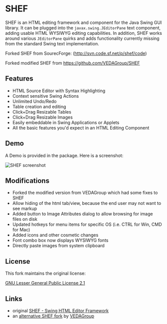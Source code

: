 SHEF
====

SHEF is an HTML editing framework and component for the Java Swing GUI library. It can be plugged into the `javax.swing.JEditorPane` text component, adding usable HTML WYSIWYG editing capabilities. In addition, SHEF works around various `JEditorPane` quirks and adds functionality currently missing from the standard Swing text implementation. 

Forked SHEF from SourecForge: (http://svn.code.sf.net/p/shef/code)

Forked modified SHEF from https://github.com/VEDAGroup/SHEF

Features
--------

* HTML Source Editor with Syntax Highlighting
* Context sensitive Swing Actions
* Unlimited Undo/Redo
* Table creation and editing
* Click+Drag Resizable Tables
* Click+Drag Resizable Images
* Easily embeddable in Swing Applications or Applets
* All the basic features you'd expect in an HTML Editing Component

Demo
--------

A Demo is provided in the package.  Here is a screenshot:

![SHEF screenshot](https://github.com/kkieffer/SHEF/blob/master/screenshot.jpg "SHEF screenshot")


Modifications
--------

* Forked the modified version from VEDAGroup which had some fixes to SHEF
* Allow hiding of the html tab/view, because the end user may not want to see markup
* Added button to Image Attributes dialog to allow browsing for image files on disk
* Updated hotkeys for menu items for specific OS (i.e. CTRL for Win, CMD for Mac)
* Added icons and other cosmetic changes
* Font combo box now displays WYSIWYG fonts
* Directly paste images from system clipboard


License
-------

This fork maintains the original license:

[GNU Lesser General Public License 2.1](http://www.gnu.org/licenses/lgpl-2.1-standalone.html)



Links
--------------------

* original [SHEF - Swing HTML Editor Framework](http://shef.sourceforge.net/)
* an [alternative SHEF fork](https://github.com/VEDAGroup/SHEF) by [VEDAGroup](https://github.com/VEDAGroup)
